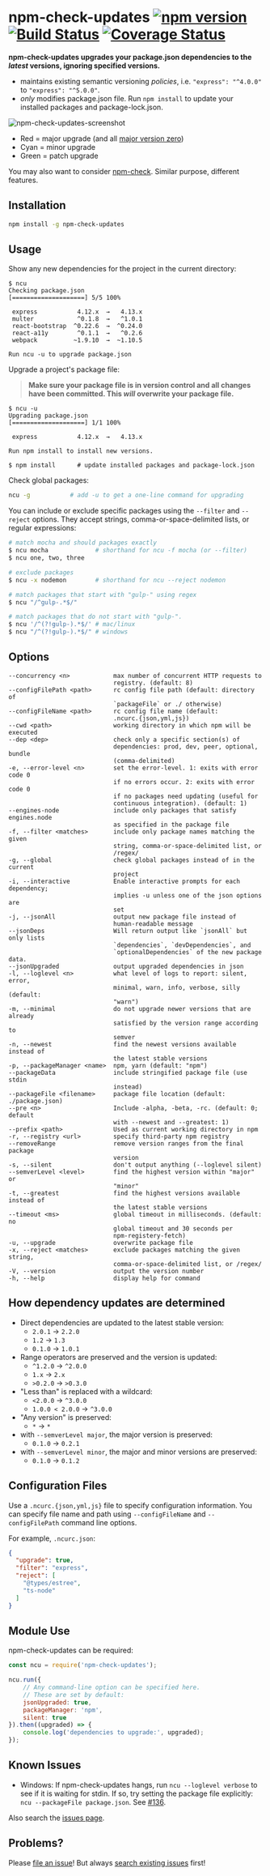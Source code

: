 # npm-check-updates [![npm version](https://badge.fury.io/js/npm-check-updates.svg)](https://www.npmjs.com/package/npm-check-updates) [![Build Status](https://github.com/raineorshine/npm-check-updates/workflows/Tests/badge.svg?branch=master)](https://github.com/raineorshine/npm-check-updates/actions?query=workflow%3ATests+branch%3Amaster) [![Coverage Status](https://coveralls.io/repos/github/raineorshine/npm-check-updates/badge.svg?branch=master)](https://coveralls.io/github/raineorshine/npm-check-updates?branch=master)

**npm-check-updates upgrades your package.json dependencies to the *latest* versions, ignoring specified versions.**

- maintains existing semantic versioning *policies*, i.e. `"express": "^4.0.0"` to `"express": "^5.0.0"`.
- *only* modifies package.json file. Run `npm install` to update your installed packages and package-lock.json.

![npm-check-updates-screenshot](https://github.com/raineorshine/npm-check-updates/blob/master/.github/screenshot.png?raw=true)

- Red = major upgrade (and all [major version zero](https://semver.org/#spec-item-4))
- Cyan = minor upgrade
- Green = patch upgrade

You may also want to consider [npm-check](https://github.com/dylang/npm-check). Similar purpose, different features.

## Installation

```sh
npm install -g npm-check-updates
```

## Usage

Show any new dependencies for the project in the current directory:

```console
$ ncu
Checking package.json
[====================] 5/5 100%

 express           4.12.x  →   4.13.x
 multer            ^0.1.8  →   ^1.0.1
 react-bootstrap  ^0.22.6  →  ^0.24.0
 react-a11y        ^0.1.1  →   ^0.2.6
 webpack          ~1.9.10  →  ~1.10.5

Run ncu -u to upgrade package.json
```

Upgrade a project's package file:

> **Make sure your package file is in version control and all changes have been committed. This *will* overwrite your package file.**

```console
$ ncu -u
Upgrading package.json
[====================] 1/1 100%

 express           4.12.x  →   4.13.x

Run npm install to install new versions.

$ npm install      # update installed packages and package-lock.json
```

Check global packages:

```sh
ncu -g           # add -u to get a one-line command for upgrading
```

You can include or exclude specific packages using the `--filter` and `--reject` options. They accept strings, comma-or-space-delimited lists, or regular expressions:

```sh
# match mocha and should packages exactly
$ ncu mocha             # shorthand for ncu -f mocha (or --filter)
$ ncu one, two, three

# exclude packages
$ ncu -x nodemon        # shorthand for ncu --reject nodemon

# match packages that start with "gulp-" using regex
$ ncu "/^gulp-.*$/"

# match packages that do not start with "gulp-".
$ ncu '/^(?!gulp-).*$/' # mac/linux
$ ncu "/^(?!gulp-).*$/" # windows
```

## Options

```text
--concurrency <n>            max number of concurrent HTTP requests to
                             registry. (default: 8)
--configFilePath <path>      rc config file path (default: directory of
                             `packageFile` or ./ otherwise)
--configFileName <path>      rc config file name (default:
                             .ncurc.{json,yml,js})
--cwd <path>                 working directory in which npm will be executed
--dep <dep>                  check only a specific section(s) of
                             dependencies: prod, dev, peer, optional, bundle
                             (comma-delimited)
-e, --error-level <n>        set the error-level. 1: exits with error code 0
                             if no errors occur. 2: exits with error code 0
                             if no packages need updating (useful for
                             continuous integration). (default: 1)
--engines-node               include only packages that satisfy engines.node
                             as specified in the package file
-f, --filter <matches>       include only package names matching the given
                             string, comma-or-space-delimited list, or
                             /regex/
-g, --global                 check global packages instead of in the current
                             project
-i, --interactive            Enable interactive prompts for each dependency;
                             implies -u unless one of the json options are
                             set
-j, --jsonAll                output new package file instead of
                             human-readable message
--jsonDeps                   Will return output like `jsonAll` but only lists
                             `dependencies`, `devDependencies`, and
                             `optionalDependencies` of the new package data.
--jsonUpgraded               output upgraded dependencies in json
-l, --loglevel <n>           what level of logs to report: silent, error,
                             minimal, warn, info, verbose, silly (default:
                             "warn")
-m, --minimal                do not upgrade newer versions that are already
                             satisfied by the version range according to
                             semver
-n, --newest                 find the newest versions available instead of
                             the latest stable versions
-p, --packageManager <name>  npm, yarn (default: "npm")
--packageData                include stringified package file (use stdin
                             instead)
--packageFile <filename>     package file location (default: ./package.json)
--pre <n>                    Include -alpha, -beta, -rc. (default: 0; default
                             with --newest and --greatest: 1)
--prefix <path>              Used as current working directory in npm
-r, --registry <url>         specify third-party npm registry
--removeRange                remove version ranges from the final package
                             version
-s, --silent                 don't output anything (--loglevel silent)
--semverLevel <level>        find the highest version within "major" or
                             "minor"
-t, --greatest               find the highest versions available instead of
                             the latest stable versions
--timeout <ms>               global timeout in milliseconds. (default: no
                             global timeout and 30 seconds per
                             npm-registery-fetch)
-u, --upgrade                overwrite package file
-x, --reject <matches>       exclude packages matching the given string,
                             comma-or-space-delimited list, or /regex/
-V, --version                output the version number
-h, --help                   display help for command
```

## How dependency updates are determined

- Direct dependencies are updated to the latest stable version:
  - `2.0.1` → `2.2.0`
  - `1.2` → `1.3`
  - `0.1.0` → `1.0.1`
- Range operators are preserved and the version is updated:
  - `^1.2.0` → `^2.0.0`
  - `1.x` → `2.x`
  - `>0.2.0` → `>0.3.0`
- "Less than" is replaced with a wildcard:
  - `<2.0.0` → `^3.0.0`
  - `1.0.0 < 2.0.0` → `^3.0.0`
- "Any version" is preserved:
  - `*` → `*`
- with `--semverLevel major`, the major version is preserved:
  - `0.1.0` → `0.2.1`
- with `--semverLevel minor`, the major and minor versions are preserved:
  - `0.1.0` → `0.1.2`

## Configuration Files

Use a `.ncurc.{json,yml,js}` file to specify configuration information.
You can specify file name and path using `--configFileName` and `--configFilePath`
command line options.

For example, `.ncurc.json`:

```json
{
  "upgrade": true,
  "filter": "express",
  "reject": [
    "@types/estree",
    "ts-node"
  ]
}
```

## Module Use

npm-check-updates can be required:

```js
const ncu = require('npm-check-updates');

ncu.run({
    // Any command-line option can be specified here.
    // These are set by default:
    jsonUpgraded: true,
    packageManager: 'npm',
    silent: true
}).then((upgraded) => {
    console.log('dependencies to upgrade:', upgraded);
});
```

## Known Issues

- Windows: If npm-check-updates hangs, run `ncu --loglevel verbose` to see if it is waiting for stdin. If so, try setting the package file explicitly: `ncu --packageFile package.json`. See [#136](https://github.com/raineorshine/npm-check-updates/issues/136#issuecomment-155721102).

Also search the [issues page](https://github.com/raineorshine/npm-check-updates/issues).

## Problems?

Please [file an issue](https://github.com/raineorshine/npm-check-updates/issues)! But always [search existing issues](https://github.com/raineorshine/npm-check-updates/issues?utf8=%E2%9C%93&q=is%3Aissue) first!
